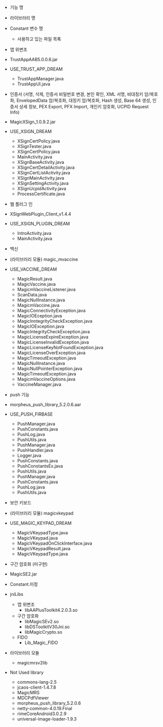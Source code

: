 * 기능 명
* 라이브러리 명
* Constant 변수 명
    - 사용하고 있는 파일 목록

* 앱 위변조
* TrustAppAAB5.0.0.6.jar
* USE_TRUST_APP_DREAM
  - TrustAppManager.java
  - TrustAppUI.java

* 인증서 (서명, 삭제, 인증서 비밀번호 변경, 본인 확인, XML 서명, 비대칭키 암/복호화, EnvelopedData 암/복호화, 대칭키 암/복호화, Hash 생성, Base
  64 생성, 인증서 상세 정보, PEX Export, PFX Import, 개인키 암호화, UCPID Request Info)
* MagicXSign_1.0.9.2.jar
* USE_XSIGN_DREAM
  - XSignCertPolicy.java
  - XSignTester.java
  - XSignCertPolicy.java
  - MainActivity.java
  - XSignBaseActivity.java
  - XSignCertDetailActivity.java
  - XSignCertListActivity.java
  - XSignMainActivity.java
  - XSignSettingActivity.java
  - XSignUcpidActivity.java
  - ProcessCertificate.java

* 웹 플러그 인
* XSignWebPlugin_Client_v1.4.4
* USE_XSIGN_PLUGIN_DREAM
  - IntroActivity.java
  - MainActivity.java

* 백신
* (라이브러리 모듈) magic_mvaccine
* USE_VACCINE_DREAM
  - MagicResult.java
  - MagicVaccine.java
  - MagicmVaccineListener.java
  - ScanData.java
  - MagicNullInstance.java
  - MagicmVaccine.java
  - MagicConnectivityException.java
  - MagicIOEception.java
  - MagicInntegrityCheckException.java
  - MagicIOException.java
  - MagicIntegrityCheckException.java
  - MagicLicenseExpireException.java
  - MagicLicenseInvalidException.java
  - MagicLicenseKeyNotFoundException.java
  - MagicLicenseOverException.java
  - MagicTimeoutException.java
  - MagicNullInstance.java
  - MagicNullPointerException.java
  - MagicTimeoutException.java
  - MagicmVaccineOptions.java
  - VaccineManager.java

* push 기능
* morpheus_push_library_5.2.0.6.aar
* USE_PUSH_FIRBASE
  - PushManager.java
  - PushConstants.java
  - PushLog.java
  - PushUtils.java
  - PushManager.java
  - PushHandler.java
  - Logger.java
  - PushConstants.java
  - PushConstantsEx.java
  - PushUtils.java
  - PushManager.java
  - PushConstants.java
  - PushLog.java
  - PushUtils.java

* 보안 키보드
* (라이브러리 모듈) magicvkeypad
* USE_MAGIC_KEYPAD_DREAM
  - MagicVKeypadType.java
  - MagicVKeypad.java
  - MagicVKeypadOnClickInterface.java
  - MagicVKeypadResult.java
  - MagicVKeypadType.java

* 구간 암호화 (미구현)
* MagicSE2.jar
* Constant.미정

* jniLibs
  * 앱 위변조
    - libAAPlusToolkit4.2.0.3.so
  * 구간 암호화
    - libMagicSEv2.so
    - libDSToolkitV30Jni.so
    - libMagicCrypto.so
  * FIDO
    - Lib_Magic_FIDO

* 라이브러리 모듈
  - magicmrsv2lib

* Not Used library
  - commons-lang-2.5
  - jcaos-client-1.4.7.8
  - MagicMRS
  - MDCPdfViewer
  - morpheus_push_library_5.2.0.6
  - netty-common-4.0.19.Final
  - rimeCoreAndroid3.0.2.9
  - universal-image-loader-1.9.3